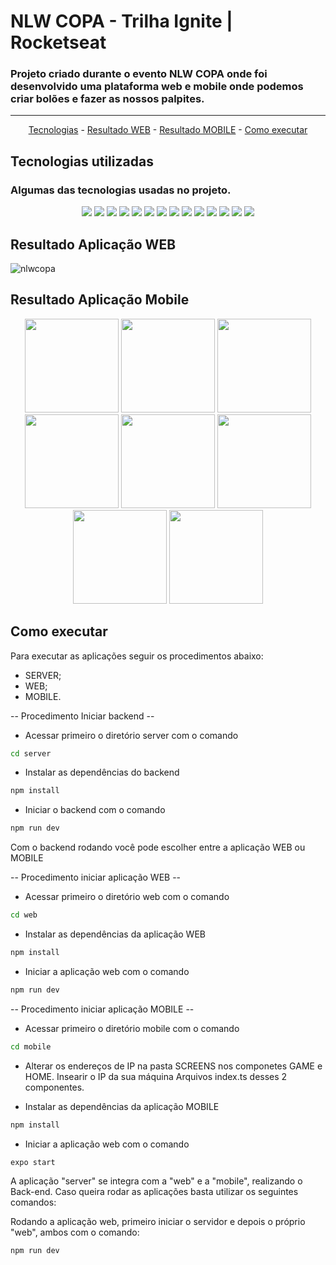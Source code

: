 # NLW COPA - Trilha Ignite | Rocketseat 

### Projeto criado durante o evento <strong>NLW COPA</strong> onde foi desenvolvido uma plataforma web e mobile onde podemos criar bolões e fazer as nossos palpites.
<hr>


<p align="center">
  <a href="#-tecnologias-utilizadas">Tecnologias</a> -
  <a href="#-resultado-aplicação-web">Resultado WEB</a> -
  <a href="#-resultado-aplicação-mobile">Resultado MOBILE</a> -
  <a href="#-como-executar">Como executar</a>
</p>

<a id="-tecnologias-utilizadas"></a>

##  Tecnologias utilizadas


### Algumas das tecnologias usadas no projeto.
<p align="center">
  <img src="https://img.shields.io/badge/JavaScript-323330?style=for-the-badge&logo=javascript&logoColor=F7DF1E">
  <img src="https://img.shields.io/badge/TypeScript-007ACC?style=for-the-badge&logo=typescript&logoColor=white"/>
  <img src="https://img.shields.io/badge/Tailwind_CSS-38B2AC?style=for-the-badge&logo=tailwind-css&logoColor=white"/>
    <img src="https://img.shields.io/badge/Node.js-339933?style=for-the-badge&logo=nodedotjs&logoColor=white"/>
  <img src="https://img.shields.io/badge/React-20232A?style=for-the-badge&logo=react&logoColor=61DAFB"/>
  <img src="https://img.shields.io/badge/React_Native-20232A?style=for-the-badge&logo=react&logoColor=61DAFB"/>
  <img src="https://img.shields.io/badge/Expo-1B1F23?style=for-the-badge&logo=expo&logoColor=white"/>
  <img src="https://img.shields.io/badge/Express.js-000000?style=for-the-badge&logo=express&logoColor=white"/>
  <img src="https://img.shields.io/badge/HTML5-E34F26?style=for-the-badge&logo=html5&logoColor=white"/>
  <img src="https://img.shields.io/badge/CSS3-1572B6?style=for-the-badge&logo=css3&logoColor=white"/>
  <img src="https://img.shields.io/badge/Hoppscotch-31C48D?style=for-the-badge&logo=hoppscotch&logoColor=white"/>
  <img src="https://img.shields.io/badge/Prisma-3982CE?style=for-the-badge&logo=Prisma&logoColor=white"/>
  <img src="https://img.shields.io/badge/SQLite-07405E?style=for-the-badge&logo=sqlite&logoColor=white"/>
  <img src="https://img.shields.io/badge/ts--node--dev-3178C6?style=for-the-badge&logo=ts-node-dev&logoColor=white"/>
</p>

<a id="-resultado-aplicação-web"></a>

##  Resultado Aplicação WEB

![nlwcopa](https://user-images.githubusercontent.com/14236141/204055278-dfaf44e0-7d65-4e0d-945b-744a43f07d6a.png)



<a id="-resultado-aplicação-mobile"></a>

## Resultado Aplicação Mobile



<p align="center">
  <img src="https://user-images.githubusercontent.com/14236141/204055595-2bf68125-cee3-4f0f-aa8c-fae950c8066e.jpeg" width="150px"/>
  <img src="https://user-images.githubusercontent.com/14236141/204055597-8a4e4837-3b66-4717-a19d-67a6a5448042.jpeg" width="150px"/>
  <img src="https://user-images.githubusercontent.com/14236141/204055600-8c6b2434-418f-4134-8771-c1f5a7c57e1d.jpeg" width="150px"/>
  <img src="https://user-images.githubusercontent.com/14236141/204055601-f245c1e1-47ff-437f-800c-0c90f598f96b.jpeg" width="150px"/>
  <img src="https://user-images.githubusercontent.com/14236141/204055602-05072b98-18d7-4a7d-8eb6-bb537c4b885a.jpeg" width="150px"/>
  <img src="https://user-images.githubusercontent.com/14236141/204055603-f3c4b924-bc49-4e9c-94a2-1f5a21982c52.jpeg" width="150px"/>
  <img src="https://user-images.githubusercontent.com/14236141/204055604-ddb9c008-2db8-440c-a751-8857f545ecba.jpeg" width="150px"/>
  <img src="https://user-images.githubusercontent.com/14236141/204055605-b8ef8347-8744-4187-86b9-bd3df659c34d.jpeg" width="150px"/>
  
  
</p>
<p align="center">


<a id="-como-executar"></a>

## Como executar

Para executar as aplicações seguir os procedimentos abaixo:
- SERVER;
- WEB;
- MOBILE.

-- Procedimento Iniciar backend --

- Acessar primeiro o diretório server com o comando
```bash
cd server
```
- Instalar as dependências do backend
```bash
npm install
```
- Iniciar o backend com o comando
```bash
npm run dev
```

Com o backend rodando você pode escolher entre a aplicação WEB ou MOBILE

-- Procedimento iniciar aplicação WEB --

- Acessar primeiro o diretório web com o comando
```bash
cd web
```
- Instalar as dependências da aplicação WEB
```bash
npm install
```
- Iniciar a aplicação web com o comando
```bash
npm run dev
```

-- Procedimento iniciar aplicação MOBILE --

- Acessar primeiro o diretório mobile com o comando
```bash
cd mobile
```
- Alterar os endereços de IP na pasta SCREENS nos componetes GAME e HOME. Insearir o IP da sua máquina Arquivos index.ts desses 2 componentes.

- Instalar as dependências da aplicação MOBILE
```bash
npm install
```
- Iniciar a aplicação web com o comando
```bash
expo start
```


A aplicação "server" se integra com a "web" e a "mobile", realizando o Back-end. Caso queira rodar as aplicações basta utilizar os seguintes comandos:


Rodando a aplicação web, primeiro iniciar o servidor e depois o próprio "web", ambos com o comando:
```bash
npm run dev
```
